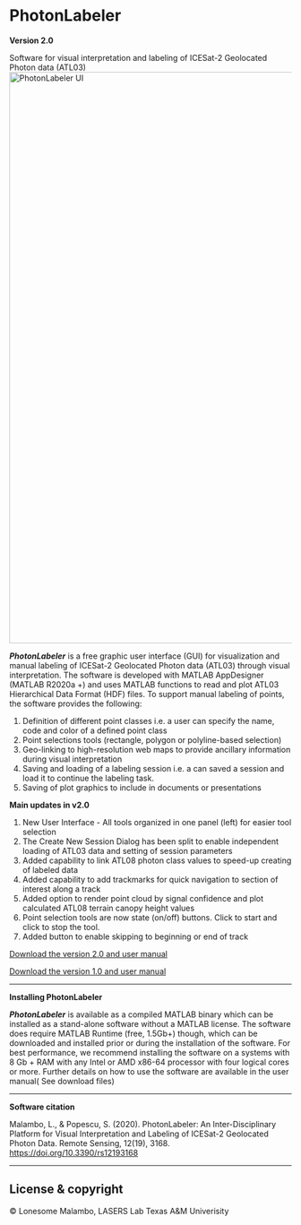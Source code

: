 # PhotonLabeler
**Version 2.0**

Software for visual interpretation and labeling of ICESat-2 Geolocated Photon data (ATL03)
<img width="1020" alt="PhotonLabeler UI" src="https://user-images.githubusercontent.com/57913239/233867360-8e42d7a4-3512-410e-845f-45323d601999.PNG">

**_PhotonLabeler_** is a free graphic user interface (GUI) for visualization and manual labeling of ICESat-2 Geolocated Photon data (ATL03) through visual interpretation. The software is developed with MATLAB AppDesigner (MATLAB R2020a +) and uses MATLAB functions to read and plot ATL03 Hierarchical Data Format (HDF) files. To support manual labeling of points, the software provides the following:
1) Definition of different point classes i.e. a user can specify the name, code and color of a defined point class
2) Point selections tools (rectangle, polygon or polyline-based selection)
3) Geo-linking to high-resolution web maps to provide ancillary information during visual interpretation
4) Saving and loading of a labeling session i.e. a can saved a session and load it to continue the labeling task.
5) Saving of plot graphics to include in documents or presentations

**Main updates in v2.0**

1)	New User Interface - All tools organized in one panel (left) for easier tool selection 
2)  The Create New Session Dialog has been split to enable independent loading of ATL03 data and setting of session parameters  
3)	Added capability to link ATL08 photon class values   to speed-up creating of labeled data
4)	Added capability to add trackmarks for quick navigation to section of interest along a track
5)	Added option to render point cloud by signal confidence and plot calculated ATL08 terrain canopy height values
6)	Point selection tools are now state (on/off) buttons. Click to start and click to stop the tool. 
7)	Added button to enable skipping to beginning or end of track

<a href = https://github.com/Oht0nger/PhoLabeler/releases/tag/v2.0>Download the version 2.0 and user manual</a>

<a href = https://github.com/Oht0nger/PhoLabeler/releases/tag/v1.0>Download the version 1.0 and user manual</a>

---
**Installing PhotonLabeler**

**_PhotonLabeler_** is available as a compiled MATLAB binary which can be installed as a stand-alone software without a MATLAB license. The software does require MATLAB Runtime (free, 1.5Gb+) though, which can be downloaded and installed prior or during the installation of the software. For best performance, we recommend installing the software on a systems with 8 Gb + RAM with any Intel or AMD x86-64 processor with four logical cores or more. Further details on how to use the software are available in the user manual( See download files)

---
**Software citation**

Malambo, L., & Popescu, S. (2020). PhotonLabeler: An Inter-Disciplinary Platform for Visual Interpretation and Labeling of ICESat-2 Geolocated Photon Data. Remote Sensing, 12(19), 3168. https://doi.org/10.3390/rs12193168

---
## License & copyright

© Lonesome Malambo, LASERS Lab Texas A&M Univerisity
